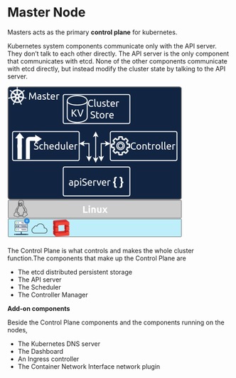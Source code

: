 # Master Node

Masters acts as the primary **control plane** for kubernetes. 

Kubernetes system components communicate only with the API server. They don’t talk to each other directly. The API server is the only component that communicates with etcd. None of the other components communicate with etcd directly, but instead modify the cluster state by talking to the API server.

![](.gitbook/assets/kubernetes-34.png)



The Control Plane is what controls and makes the whole cluster function.The components that make up the Control Plane are

* The etcd distributed persistent storage
* The API server
* The Scheduler
* The Controller Manager

**Add-on components**

Beside the Control Plane components and the components running on the nodes,



* The Kubernetes DNS server
* The Dashboard
* An Ingress controller
* The Container Network Interface network plugin 

